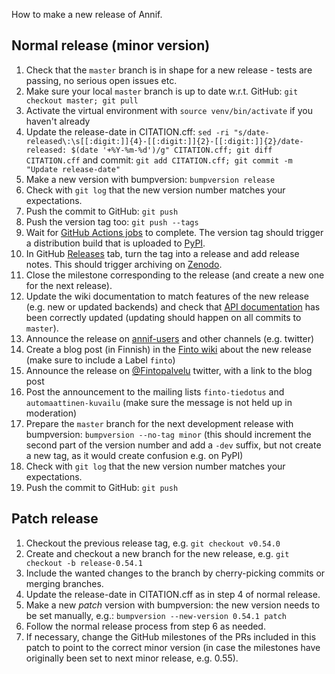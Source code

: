 How to make a new release of Annif. 

## Normal release (minor version)
1. Check that the `master` branch is in shape for a new release - tests are passing, no serious open issues etc.
2. Make sure your local `master` branch is up to date w.r.t. GitHub: `git checkout master; git pull`
3. Activate the virtual environment with `source venv/bin/activate` if you haven't already
4. Update the release-date in CITATION.cff: `sed -ri "s/date-released\:\s[[:digit:]]{4}-[[:digit:]]{2}-[[:digit:]]{2}/date-released: $(date '+%Y-%m-%d')/g" CITATION.cff; git diff CITATION.cff` and commit: `git add CITATION.cff; git commit -m "Update release-date"`
5. Make a new version with bumpversion: `bumpversion release`
6. Check with `git log` that the new version number matches your expectations.
7. Push the commit to GitHub: `git push`
8. Push the version tag too: `git push --tags`
9. Wait for [GitHub Actions jobs](https://github.com/NatLibFi/Annif/actions) to complete. The version tag should trigger a distribution build that is uploaded to [PyPI](https://pypi.org/project/annif/).
10. In GitHub [Releases](https://github.com/NatLibFi/Annif/releases) tab, turn the tag into a release and add release notes. This should trigger archiving on [Zenodo](https://doi.org/10.5281/zenodo.2578948).
11. Close the milestone corresponding to the release (and create a new one for the next release).
12. Update the wiki documentation to match features of the new release (e.g. new or updated backends) and check that [API documentation](https://annif.readthedocs.io/en/latest/index.html) has been correctly updated (updating should happen on all commits to `master`).
13. Announce the release on [annif-users](https://groups.google.com/forum/#!forum/annif-users) and other channels (e.g. twitter) 
14. Create a blog post (in Finnish) in the [Finto wiki](https://www.kiwi.fi/display/Finto/Tervetuloa) about the new release (make sure to include a Label `finto`)
15. Announce the release on [@Fintopalvelu](https://twitter.com/Fintopalvelu) twitter, with a link to the blog post
16. Post the announcement to the mailing lists `finto-tiedotus` and `automaattinen-kuvailu` (make sure the message is not held up in moderation)
17. Prepare the `master` branch for the next development release with bumpversion: `bumpversion --no-tag minor` (this should increment the second part of the version number and add a `-dev` suffix, but not create a new tag, as it would create confusion e.g. on PyPI)
18. Check with `git log` that the new version number matches your expectations.
19. Push the commit to GitHub: `git push`

## Patch release
1. Checkout the previous release tag, e.g. `git checkout v0.54.0`
2. Create and checkout a new branch for the new release, e.g. `git checkout -b release-0.54.1`
3. Include the wanted changes to the branch by cherry-picking commits or merging branches.
4. Update the release-date in CITATION.cff as in step 4 of normal release.
5. Make a new *patch* version with bumpversion: the new version needs to be set manually, e.g.: `bumpversion --new-version 0.54.1 patch`
6. Follow the normal release process from step 6 as needed.
7. If necessary, change the GitHub milestones of the PRs included in this patch to point to the correct minor version (in case the milestones have originally been set to next minor release, e.g. 0.55).